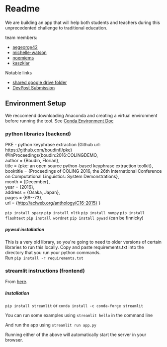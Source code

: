 # Readme

We are building an app that will help both students and teachers during this unprecedented challenge to traditional education. 

team members:

* [aegeorge42](https://github.com/aegeorge42)
* [michelle-watson](https://github.com/Michelle-Watson)
* [noemiems](https://github.com/noemiems)
* [kaszklar](https://github.com/kaszklar)



Notable links

* [shared google drive folder](https://drive.google.com/drive/u/1/folders/1gZ-yYVNB7FpIJpsBmniMmgcNEcc719Eh)
* [DevPost Submission](https://devpost.com/software/student-notes-checker)

## Environment Setup
We reccomend downloading Anaconda and creating a virtual environment before running the tool.
See [Conda Environment Doc](https://docs.conda.io/projects/conda/en/latest/user-guide/tasks/manage-environments.html)

### python libraries (backend)

PKE - python keyphrase extraction (Github url: https://github.com/boudinfl/pke)
<br>@InProceedings{boudin:2016:COLINGDEMO,
<br>  author    = {Boudin, Florian},
<br>  title     = {pke: an open source python-based keyphrase extraction toolkit},
<br>  booktitle = {Proceedings of COLING 2016, the 26th International Conference on Computational Linguistics: System Demonstrations},
<br>  month     = {December},
<br>  year      = {2016},
<br>  address   = {Osaka, Japan},
<br>  pages     = {69--73},
<br>  url       = {http://aclweb.org/anthology/C16-2015}
}

`pip install spacy`
`pip install nltk`
`pip install numpy`
`pip install flashtext`
`pip install wordnet`
`pip install pywsd` (can be finnicky)

##### pywsd installation
This is a very old library, so you're going to need to older versions of certain libraries to run this locally.
Copy and paste requirements.txt into the directory that you run your python commands. 
<br>Run `pip install -r requirements.txt`

### streamlit instructions (frontend)

From [here](https://docs.streamlit.io/en/stable/installation.html).

##### Installation

`pip install streamlit` or `conda install -c conda-forge streamlit`

You can run some examples using `streamlit hello` in the command line

And run the app using `streamlit run app.py`

Running either of the above will automatically start the server in your browser.
